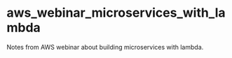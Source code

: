 # aws_webinar_microservices_with_lambda
Notes from AWS webinar about building microservices with lambda.

